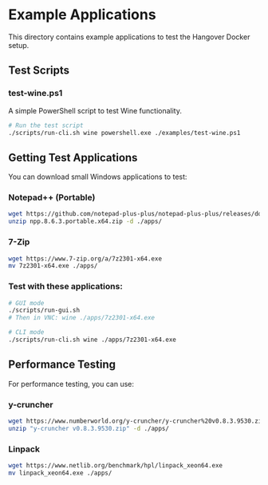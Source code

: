 # Example Applications

This directory contains example applications to test the Hangover Docker setup.

## Test Scripts

### test-wine.ps1
A simple PowerShell script to test Wine functionality.

```bash
# Run the test script
./scripts/run-cli.sh wine powershell.exe ./examples/test-wine.ps1
```

## Getting Test Applications

You can download small Windows applications to test:

### Notepad++ (Portable)
```bash
wget https://github.com/notepad-plus-plus/notepad-plus-plus/releases/download/v8.6.3/npp.8.6.3.portable.x64.zip
unzip npp.8.6.3.portable.x64.zip -d ./apps/
```

### 7-Zip
```bash
wget https://www.7-zip.org/a/7z2301-x64.exe
mv 7z2301-x64.exe ./apps/
```

### Test with these applications:
```bash
# GUI mode
./scripts/run-gui.sh
# Then in VNC: wine ./apps/7z2301-x64.exe

# CLI mode
./scripts/run-cli.sh wine ./apps/7z2301-x64.exe
```

## Performance Testing

For performance testing, you can use:

### y-cruncher
```bash
wget https://www.numberworld.org/y-cruncher/y-cruncher%20v0.8.3.9530.zip
unzip "y-cruncher v0.8.3.9530.zip" -d ./apps/
```

### Linpack
```bash
wget https://www.netlib.org/benchmark/hpl/linpack_xeon64.exe
mv linpack_xeon64.exe ./apps/
```